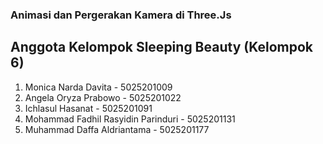 ### Animasi dan Pergerakan Kamera di Three.Js

## Anggota Kelompok Sleeping Beauty (Kelompok 6)
1. Monica Narda Davita - 5025201009
2. Angela Oryza Prabowo - 5025201022
3. Ichlasul Hasanat - 5025201091
4. Mohammad Fadhil Rasyidin Parinduri - 5025201131
5. Muhammad Daffa Aldriantama - 5025201177